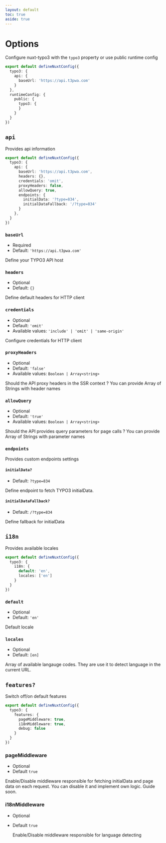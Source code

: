 ```yaml
---
layout: default
toc: true
aside: true
---
```

# Options

Configure nuxt-typo3 with the `typo3` property or use public runtime config

```ts [nuxt.config.ts]
export default defineNuxtConfig({
  typo3: {
    api: {
      baseUrl: 'https://api.t3pwa.com'
    }
  },
  runtimeConfig: {
    public: {
      typo3: {
      }
    }
  }
})
```


## `api`

Provides api information

```ts
export default defineNuxtConfig({
  typo3: {
    api: {
      baseUrl: 'https://api.t3pwa.com',
      headers: {},
      credentials: 'omit',
      proxyHeaders: false,
      allowQuery: true,
      endpoints: {
        initialData: '?type=834',
        initialDataFallback: '/?type=834'
      }
    },
  }
})
```

### `baseUrl`
- Required
- Default: `'https://api.t3pwa.com'`

Define your TYPO3 API host

### `headers`
- Optional
- Default: `{}`

Define default headers for HTTP client

### `credentials`
- Optional
- Default: `'omit'`
- Available values: `'include' | 'omit' | 'same-origin'`

Configure credentials for HTTP client

### `proxyHeaders`
- Optional
- Default: `'false'`
- Available values: `Boolean | Array<string>`

Should the API proxy headers in the SSR context ?
You can provide Array of Strings with header names

### `allowQuery`
- Optional
- Default: `'true'`
- Available values: `Boolean | Array<string>`

Should the API provides query parameters for page calls ? 
You can provide Array of Strings with parameter names
### `endpoints` 

Provides custom endpoints settings

#### `initialData?`
- Default: `?type=834`

Define endpoint to fetch TYPO3 initialData. 

#### `initialDataFallback?`
- Default: `/?type=834`

Define fallback for initialData

## `i18n`
Provides available locales

```ts
export default defineNuxtConfig({
  typo3: {
    i18n: {
      default: 'en',
      locales: ['en']
    }
  }
})
```

### `default`
- Optional
- Default: `'en'`

Default locale


### `locales` 
- Optional
- Default: `[en]`

Array of available langauge codes. They are use it to detect language in the current URL.


## `features?`

Switch off/on default features

```ts
export default defineNuxtConfig({
  typo3: {
    features: {
      pageMiddleware: true,
      i18nMiddleware: true,
      debug: false
    }
  }
})
```

### pageMiddleware
- Optional
- Default `true`

Enable/Disable middleware responsible for fetching initialData and page data on each request.
You can disable it and implement own logic. Guide soon.

### i18nMiddleware
- Optional
- Default `true`
  
  Enable/Disable middleware responsible for language detecting 
